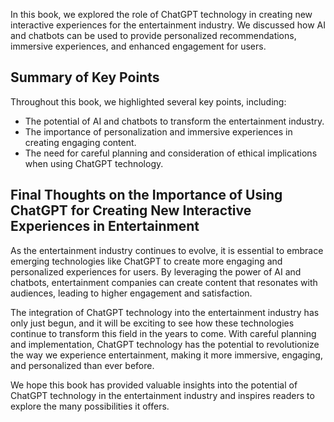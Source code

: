 
In this book, we explored the role of ChatGPT technology in creating new interactive experiences for the entertainment industry. We discussed how AI and chatbots can be used to provide personalized recommendations, immersive experiences, and enhanced engagement for users.

Summary of Key Points
---------------------

Throughout this book, we highlighted several key points, including:

* The potential of AI and chatbots to transform the entertainment industry.
* The importance of personalization and immersive experiences in creating engaging content.
* The need for careful planning and consideration of ethical implications when using ChatGPT technology.

Final Thoughts on the Importance of Using ChatGPT for Creating New Interactive Experiences in Entertainment
-----------------------------------------------------------------------------------------------------------

As the entertainment industry continues to evolve, it is essential to embrace emerging technologies like ChatGPT to create more engaging and personalized experiences for users. By leveraging the power of AI and chatbots, entertainment companies can create content that resonates with audiences, leading to higher engagement and satisfaction.

The integration of ChatGPT technology into the entertainment industry has only just begun, and it will be exciting to see how these technologies continue to transform this field in the years to come. With careful planning and implementation, ChatGPT technology has the potential to revolutionize the way we experience entertainment, making it more immersive, engaging, and personalized than ever before.

We hope this book has provided valuable insights into the potential of ChatGPT technology in the entertainment industry and inspires readers to explore the many possibilities it offers.
